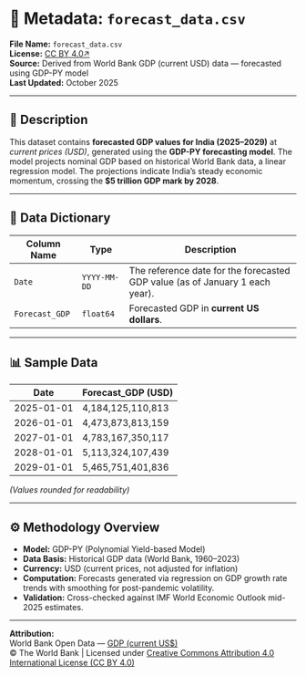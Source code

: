 # 🧾 Metadata: `forecast_data.csv`

**File Name:** `forecast_data.csv`  
**License:** [CC BY 4.0↗](https://creativecommons.org/licenses/by/4.0/)  
**Source:** Derived from World Bank GDP (current USD) data — forecasted using GDP-PY model     
**Last Updated:** October 2025  

---

## 📘 Description

This dataset contains **forecasted GDP values for India (2025–2029)** at *current prices (USD)*, generated using the **GDP-PY forecasting model**. 
The model projects nominal GDP based on historical World Bank data, a linear regression model.
The projections indicate India’s steady economic momentum, crossing the **$5 trillion GDP mark by 2028**.

---

## 🧮 Data Dictionary

| Column Name | Type | Description |
|--------------|------|-------------|
| `Date` | `YYYY-MM-DD` | The reference date for the forecasted GDP value (as of January 1 each year). |
| `Forecast_GDP` | `float64` | Forecasted GDP in **current US dollars**. |

---

## 📊 Sample Data

| Date | Forecast_GDP (USD) |
|------|--------------------|
| 2025-01-01 | 4,184,125,110,813 |
| 2026-01-01 | 4,473,873,813,159 |
| 2027-01-01 | 4,783,167,350,117 |
| 2028-01-01 | 5,113,324,107,439 |
| 2029-01-01 | 5,465,751,401,836 |

*(Values rounded for readability)*

---

## ⚙️ Methodology Overview

- **Model:** GDP-PY (Polynomial Yield-based Model)  
- **Data Basis:** Historical GDP data (World Bank, 1960–2023)  
- **Currency:** USD (current prices, not adjusted for inflation)  
- **Computation:** Forecasts generated via regression on GDP growth rate trends with smoothing for post-pandemic volatility.  
- **Validation:** Cross-checked against IMF World Economic Outlook mid-2025 estimates.

---

**Attribution:**  
World Bank Open Data — [GDP (current US$)](https://data.worldbank.org/indicator/NY.GDP.MKTP.CD?locations=IN)  
© The World Bank | Licensed under [Creative Commons Attribution 4.0 International License (CC BY 4.0)](https://creativecommons.org/licenses/by/4.0/)
